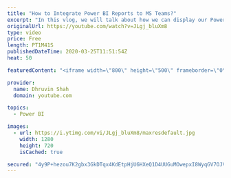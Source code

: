 ```yaml
---
title: "How to Integrate Power BI Reports to MS Teams?"
excerpt: "In this vlog, we will talk about how we can display our Power BI reports to the MS Teams?  We can easily display Power BI reports to the Microsoft Teams using Power BI App in the Teams tab.  If you really like this video don’t forget to subscribe to my channel. *************** Contact me for any Questions,"
originalUrl: https://youtube.com/watch?v=JLgj_bluXm8
type: video
price: Free
length: PT1M41S
publishedDateTime: 2020-03-25T11:51:54Z
heat: 50

featuredContent: "<iframe width=\"800\" height=\"500\" frameborder=\"0\" src=\"https://www.youtube.com/embed/JLgj_bluXm8\" allow=\"accelerometer; autoplay; encrypted-media; gyroscope; picture-in-picture\" allowfullscreen></iframe>"

provider:
  name: Dhruvin Shah
  domain: youtube.com

topics:
  - Power BI

images:
  - url: https://i.ytimg.com/vi/JLgj_bluXm8/maxresdefault.jpg
    width: 1280
    height: 720
    isCached: true

secured: "4y9P+hezou7K2gbx3GkDTqx4KdEtpHjU6HXeQ1D4UUGuMOwepxI8WyqGV7OJVrKFaGjvG1ywpoQTJ1FjAYk9P645J+GegJSaTdpr1Mcb4NSdEOO2qxLptunD3BYkWMDaHkDYojd2Zge5K5pv0MsiucQtd1EcDZWz+p+LtYOMEpUSAJafUer604fBJv2vdidgnigJms1ya2Z4hkHtHx0+KA5raeZ0It/mQOyBTphQmOnX3+aZ7u7Sq0Pquvwg9bxB9oRHcA/atK2/lMV/tMV3lFeGzO937MSzsNsNpHso25xYCygtpAQeEqO24M4ui7WMfl4c+RKZJmTV5JyUPrQu05I9u9OZkSFnO0GhdbNWwaNBj3ftv/rieioaFIGAoDOn2pDl0X/U/5bLWRy4k+BG+XLrqPmyfDCY9HOM6+iTR5M=;Rc73U46hbF+CEB+XQEk8Hw=="
---
```



